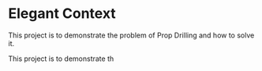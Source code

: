 # Elegant Context
This project is to demonstrate the problem of Prop Drilling and how to solve it.

This project is to demonstrate th